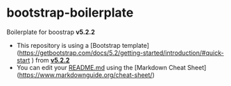 # bootstrap-boilerplate
Boilerplate for boostrap   **v5.2.2**

 - This repository is using a [Bootstrap template] (https://getbootstrap.com/docs/5.2/getting-started/introduction/#quick-start
) from [**v5.2.2**](https://getbootstrap.com/docs/5.2/getting-started/introduction/)
- You can edit your [README.md](https://docs.github.com/en/github/creating-cloning-and-archiving-repositories/about-readmes)
 using the [Markdown Cheat Sheet] (https://www.markdownguide.org/cheat-sheet/)

